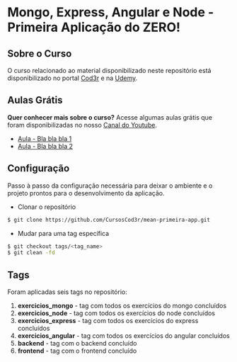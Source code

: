 # Mongo, Express, Angular e Node - Primeira Aplicação do ZERO!

## Sobre o Curso
O curso relacionado ao material disponibilizado neste repositório está disponibilizado no portal [Cod3r](http://www.cod3r.co/portal/courses) e na [Udemy](https://www.udemy.com/mean-primeira-aplicacao-do-zero).

## Aulas Grátis
**Quer conhecer mais sobre o curso?** Acesse algumas aulas grátis que foram disponibilizadas no nosso [Canal do Youtube](https://youtube.com/aulasdeprogramacao).

- [Aula - Bla bla bla 1](https://www.youtube.com/watch?v=UYINAdXB94M)
- [Aula - Bla bla bla 2](https://www.youtube.com/watch?v=FFKnhBAUxjM)

## Configuração

Passo à passo da configuração necessária para deixar o ambiente e o projeto prontos para o desenvolvimento da aplicação.

- Clonar o repositório
```sh
$ git clone https://github.com/CursosCod3r/mean-primeira-app.git
```

- Mudar para uma tag específica
```sh
$ git checkout tags/<tag_name>
$ git clean -fd
```

## Tags
Foram aplicadas seis tags no repositório:

1. **exercicios_mongo** - tag com todos os exercícios do mongo concluídos
2. **exercicios_node** - tag com todos os exercícios do node concluídos
3. **exercicios_express** - tag com todos os exercícios do express concluídos
4. **exercicios_angular** - tag com todos os exercícios do angular concluídos
5. **backend** - tag com o backend concluído
6. **frontend** - tag com o frontend concluído

